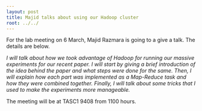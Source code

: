```yaml
---
layout: post
title: Majid talks about using our Hadoop cluster
root: ../../
---
```

For the lab meeting on 6 March, Majid Razmara is going to a give a talk. The details are below. 

_I will talk about how we took advantage of Hadoop for running our massive experiments for our recent paper. I will start by giving a brief introduction of the idea behind the paper and what steps were done for the same. Then, I will explain how each part was implemented as a Map-Reduce task and how they were combined together. Finally, I will talk about some tricks that I used to make the experiments more manageable._

The meeting will be  at TASC1 9408 from 1100 hours. 
